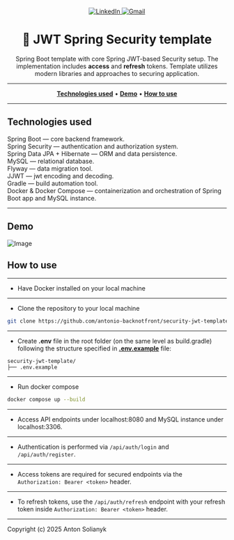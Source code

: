 <div align="center">
<br>
<a href="https://linkedin.com/in/anton-solianyk-906453221">
  <img src="https://img.shields.io/badge/🔗%20LinkedIn-Connect-blue?style=for-the-badge&logo=linkedin&logoColor=white" alt="LinkedIn">
</a>

  <a href="mailto:solyanicks@gmail.com">
    <img src="https://img.shields.io/badge/Email-solyanicks%40gmail.com-D14836?style=for-the-badge&logo=gmail&logoColor=white" alt="Gmail">
  </a>
</div>


<h1 align="center">
🔐 JWT Spring Security template
</h1>

<p align="center">
Spring Boot template with core Spring JWT-based Security setup. 
The implementation includes <strong>access</strong> and <strong>refresh</strong> tokens. Template utilizes modern 
libraries and approaches to securing application.
</p>

---

<p align="center">
  <a href="#-technologies-used" ><strong>Technologies used</strong></a> •
  <a href="#-demo" ><strong>Demo</strong></a> •
  <a href="#-how-to-use" ><strong>How to use</strong></a> 
</p>

---

## Technologies used
Spring Boot — core backend framework.  
Spring Security — authentication and authorization system.  
Spring Data JPA + Hibernate — ORM and data persistence.    
MySQL — relational database.  
Flyway — data migration tool.  
JJWT — jwt encoding and decoding.  
Gradle — build automation tool.  
Docker & Docker Compose — containerization and orchestration of Spring Boot app and MySQL instance.

---

## Demo
![Image](https://github.com/user-attachments/assets/d96105f4-4fcb-4968-a1b4-7a7af31acf4a)

## How to use

---
* Have Docker installed on your local machine
---
* Clone the repository to your local machine 
```bash
git clone https://github.com/antonio-backnotfront/security-jwt-template.git
```
---
* Create __.env__ file in the root folder (on the same level as build.gradle) following the structure specified 
in <a href="https://github.com/antonio-backnotfront/security-jwt-template/blob/main/.env.example">__.env.example__</a> file:
```
security-jwt-template/
├── .env.example  
```
---

- Run docker compose
```bash
docker compose up --build
```
---

- Access API endpoints under localhost:8080 and MySQL instance under localhost:3306.
---
- Authentication is performed via `/api/auth/login` and `/api/auth/register`.
---
- Access tokens are required for secured endpoints via the `Authorization: Bearer <token>` header.
--- 
- To refresh tokens, use the `/api/auth/refresh` endpoint with your refresh token inside `Authorization: Bearer <token>` header.
---


Copyright (c) 2025 Anton Solianyk